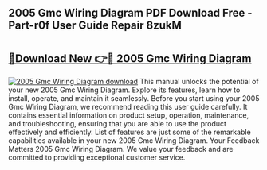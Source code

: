 ## 2005 Gmc Wiring Diagram PDF Download Free - Part-r0f User Guide Repair 8zukM

# <h2><a href="http://dfpwdew.blite.top/?on=2005+Gmc+Wiring+Diagram">🔗Download New 👉🔴 2005 Gmc Wiring Diagram</a></h2>

[![2005 Gmc Wiring Diagram download](https://i.imgur.com/lujVjoI.png)](http://dfpwdew.blite.top/?on=2005+Gmc+Wiring+Diagram)
This manual unlocks the potential of your new 2005 Gmc Wiring Diagram. Explore its features, learn how to install, operate, and maintain it seamlessly. Before you start using your 2005 Gmc Wiring Diagram, we recommend reading this user guide carefully. It contains essential information on product setup, operation, maintenance, and troubleshooting, ensuring that you are able to use the product effectively and efficiently. List of features are just some of the remarkable capabilities available in your new 2005 Gmc Wiring Diagram. Your Feedback Matters 2005 Gmc Wiring Diagram. We value your feedback and are committed to providing exceptional customer service.
